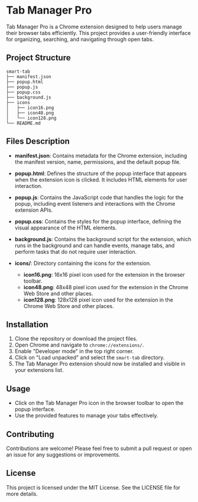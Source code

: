# Tab Manager Pro

Tab Manager Pro is a Chrome extension designed to help users manage their browser tabs efficiently. This project provides a user-friendly interface for organizing, searching, and navigating through open tabs.

## Project Structure

```
smart-tab
├── manifest.json
├── popup.html
├── popup.js
├── popup.css
├── background.js
├── icons
│   ├── icon16.png
│   ├── icon48.png
│   └── icon128.png
└── README.md
```

## Files Description

- **manifest.json**: Contains metadata for the Chrome extension, including the manifest version, name, permissions, and the default popup file.
  
- **popup.html**: Defines the structure of the popup interface that appears when the extension icon is clicked. It includes HTML elements for user interaction.

- **popup.js**: Contains the JavaScript code that handles the logic for the popup, including event listeners and interactions with the Chrome extension APIs.

- **popup.css**: Contains the styles for the popup interface, defining the visual appearance of the HTML elements.

- **background.js**: Contains the background script for the extension, which runs in the background and can handle events, manage tabs, and perform tasks that do not require user interaction.

- **icons/**: Directory containing the icons for the extension.
  - **icon16.png**: 16x16 pixel icon used for the extension in the browser toolbar.
  - **icon48.png**: 48x48 pixel icon used for the extension in the Chrome Web Store and other places.
  - **icon128.png**: 128x128 pixel icon used for the extension in the Chrome Web Store and other places.

## Installation

1. Clone the repository or download the project files.
2. Open Chrome and navigate to `chrome://extensions/`.
3. Enable "Developer mode" in the top right corner.
4. Click on "Load unpacked" and select the `smart-tab` directory.
5. The Tab Manager Pro extension should now be installed and visible in your extensions list.

## Usage

- Click on the Tab Manager Pro icon in the browser toolbar to open the popup interface.
- Use the provided features to manage your tabs effectively.

## Contributing

Contributions are welcome! Please feel free to submit a pull request or open an issue for any suggestions or improvements.

## License

This project is licensed under the MIT License. See the LICENSE file for more details.